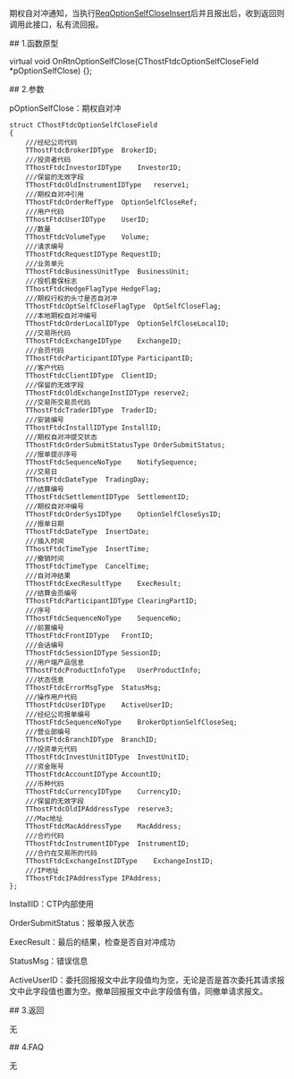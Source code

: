 <p>期权自对冲通知，当执行<a href="../../CTHOSTFTDCTRADERSPI/REQOPTIONSELFCLOSEINSERT/">ReqOptionSelfCloseInsert</a>后并且报出后，收到返回则调用此接口，私有流回报。</p>
<span class="anchor" id="ce4e3aae-4605-4479-bb1b-2e7db24197e2"></span>
## 1.函数原型
<p>virtual void OnRtnOptionSelfClose(CThostFtdcOptionSelfCloseField *pOptionSelfClose) {};</p>
<span class="anchor" id="9a6ada57-0068-49c8-9506-49763d88c3f2"></span>
## 2.参数
<p>pOptionSelfClose：期权自对冲</p>
<pre><code>struct CThostFtdcOptionSelfCloseField
{
    ///经纪公司代码
    TThostFtdcBrokerIDType  BrokerID;
    ///投资者代码
    TThostFtdcInvestorIDType    InvestorID;
    ///保留的无效字段
    TThostFtdcOldInstrumentIDType   reserve1;
    ///期权自对冲引用
    TThostFtdcOrderRefType  OptionSelfCloseRef;
    ///用户代码
    TThostFtdcUserIDType    UserID;
    ///数量
    TThostFtdcVolumeType    Volume;
    ///请求编号
    TThostFtdcRequestIDType RequestID;
    ///业务单元
    TThostFtdcBusinessUnitType  BusinessUnit;
    ///投机套保标志
    TThostFtdcHedgeFlagType HedgeFlag;
    ///期权行权的头寸是否自对冲
    TThostFtdcOptSelfCloseFlagType  OptSelfCloseFlag;
    ///本地期权自对冲编号
    TThostFtdcOrderLocalIDType  OptionSelfCloseLocalID;
    ///交易所代码
    TThostFtdcExchangeIDType    ExchangeID;
    ///会员代码
    TThostFtdcParticipantIDType ParticipantID;
    ///客户代码
    TThostFtdcClientIDType  ClientID;
    ///保留的无效字段
    TThostFtdcOldExchangeInstIDType reserve2;
    ///交易所交易员代码
    TThostFtdcTraderIDType  TraderID;
    ///安装编号
    TThostFtdcInstallIDType InstallID;
    ///期权自对冲提交状态
    TThostFtdcOrderSubmitStatusType OrderSubmitStatus;
    ///报单提示序号
    TThostFtdcSequenceNoType    NotifySequence;
    ///交易日
    TThostFtdcDateType  TradingDay;
    ///结算编号
    TThostFtdcSettlementIDType  SettlementID;
    ///期权自对冲编号
    TThostFtdcOrderSysIDType    OptionSelfCloseSysID;
    ///报单日期
    TThostFtdcDateType  InsertDate;
    ///插入时间
    TThostFtdcTimeType  InsertTime;
    ///撤销时间
    TThostFtdcTimeType  CancelTime;
    ///自对冲结果
    TThostFtdcExecResultType    ExecResult;
    ///结算会员编号
    TThostFtdcParticipantIDType ClearingPartID;
    ///序号
    TThostFtdcSequenceNoType    SequenceNo;
    ///前置编号
    TThostFtdcFrontIDType   FrontID;
    ///会话编号
    TThostFtdcSessionIDType SessionID;
    ///用户端产品信息
    TThostFtdcProductInfoType   UserProductInfo;
    ///状态信息
    TThostFtdcErrorMsgType  StatusMsg;
    ///操作用户代码
    TThostFtdcUserIDType    ActiveUserID;
    ///经纪公司报单编号
    TThostFtdcSequenceNoType    BrokerOptionSelfCloseSeq;
    ///营业部编号
    TThostFtdcBranchIDType  BranchID;
    ///投资单元代码
    TThostFtdcInvestUnitIDType  InvestUnitID;
    ///资金账号
    TThostFtdcAccountIDType AccountID;
    ///币种代码
    TThostFtdcCurrencyIDType    CurrencyID;
    ///保留的无效字段
    TThostFtdcOldIPAddressType  reserve3;
    ///Mac地址
    TThostFtdcMacAddressType    MacAddress;
    ///合约代码
    TThostFtdcInstrumentIDType  InstrumentID;
    ///合约在交易所的代码
    TThostFtdcExchangeInstIDType    ExchangeInstID;
    ///IP地址
    TThostFtdcIPAddressType IPAddress;
};
</code></pre>
<p>InstallID：CTP内部使用</p>
<p>OrderSubmitStatus：报单报入状态</p>
<p>ExecResult：最后的结果，检查是否自对冲成功</p>
<p>StatusMsg：错误信息</p>
<p><span alt="" id="anchor-id-01"></span> </p>
<p>ActiveUserID：委托回报报文中此字段值均为空，无论是否是首次委托其请求报文中此字段值也置为空。撤单回报报文中此字段值有值，同撤单请求报文。</p>
<span class="anchor" id="15a94b51-63b2-4e55-8119-cda6d27acf40"></span>
## 3.返回
<p>无</p>
<span class="anchor" id="b8187351-dc8b-45f0-8629-21ec236f7008"></span>
## 4.FAQ
<p>无</p>
